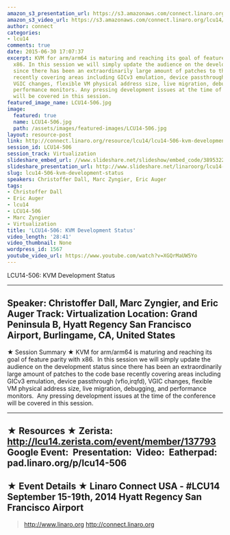 ```yaml
---
amazon_s3_presentation_url: https://s3.amazonaws.com/connect.linaro.org/hkg15/Videos/09-19-Friday/LCU14-506.pdf
amazon_s3_video_url: https://s3.amazonaws.com/connect.linaro.org/lcu14/videos/09-19-Friday/LCU14-506-+KVM+Development+Status.mp4
author: connect
categories:
- lcu14
comments: true
date: 2015-06-30 17:07:37
excerpt: KVM for arm/arm64 is maturing and reaching its goal of feature parity with
  x86. In this session we will simply update the audience on the development status
  since there has been an extraordinarily large amount of patches to the code base
  recently covering areas including GICv3 emulation, device passthrough (vfio,irqfd),
  VGIC changes, flexible VM physical address size, live migration, debugging, and
  performance monitors. Any pressing development issues at the time of the conference
  will be covered in this session.
featured_image_name: LCU14-506.jpg
image:
  featured: true
  name: LCU14-506.jpg
  path: /assets/images/featured-images/LCU14-506.jpg
layout: resource-post
link: http://connect.linaro.org/resource/lcu14/lcu14-506-kvm-development-status/
session_id: LCU14-506
session_track: Virtualization
slideshare_embed_url: //www.slideshare.net/slideshow/embed_code/38953226
slideshare_presentation_url: http://www.slideshare.net/linaroorg/lcu14-506-kvm-development-status
slug: lcu14-506-kvm-development-status
speakers: Christoffer Dall, Marc Zyngier, Eric Auger
tags:
- Christoffer Dall
- Eric Auger
- lcu14
- LCU14-506
- Marc Zyngier
- Virtualization
title: 'LCU14-506: KVM Development Status'
video_length: '28:41'
video_thumbnail: None
wordpress_id: 1567
youtube_video_url: https://www.youtube.com/watch?v=XGQrMaUW5Yo
---
```


LCU14-506: KVM Development Status

---------------------------------------------------

Speaker: Christoffer Dall, Marc Zyngier, and Eric Auger
Track: Virtualization
Location: Grand Peninsula B, Hyatt Regency San Francisco Airport, Burlingame, CA, United States
---------------------------------------------------

★ Session Summary ★
KVM for arm/arm64 is maturing and reaching its goal of feature parity with x86.  In this session we will simply update the audience on the development status since there has been an extraordinarily large amount of patches to the code base recently covering areas including GICv3 emulation, device passthrough (vfio,irqfd), VGIC changes, flexible VM physical address size, live migration, debugging, and performance monitors.  Any pressing development issues at the time of the conference will be covered in this session.

---------------------------------------------------

★ Resources ★
Zerista: http://lcu14.zerista.com/event/member/137793
Google Event: 
Presentation: 
Video: 
Eatherpad: pad.linaro.org/p/lcu14-506
---------------------------------------------------

★ Event Details ★
Linaro Connect USA - #LCU14
September 15-19th, 2014
Hyatt Regency San Francisco Airport
---------------------------------------------------

> http://www.linaro.org
> http://connect.linaro.org
